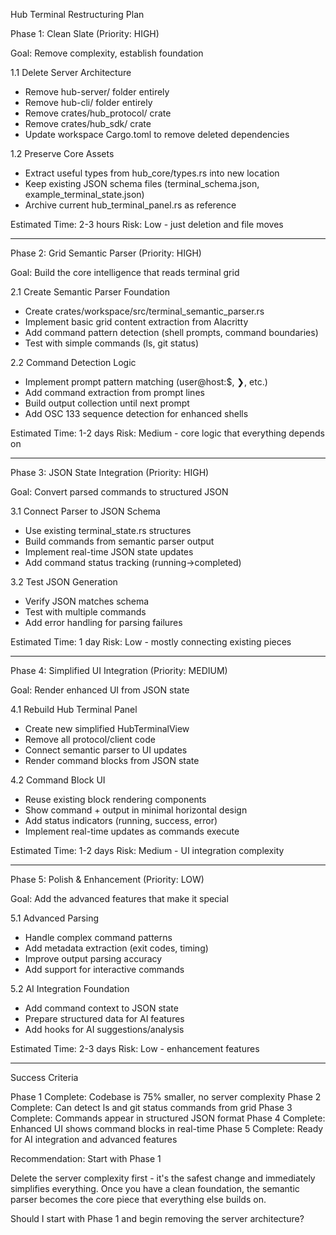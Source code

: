 Hub Terminal Restructuring Plan

  Phase 1: Clean Slate (Priority: HIGH)

  Goal: Remove complexity, establish foundation

  1.1 Delete Server Architecture

  - Remove hub-server/ folder entirely
  - Remove hub-cli/ folder entirely
  - Remove crates/hub_protocol/ crate
  - Remove crates/hub_sdk/ crate
  - Update workspace Cargo.toml to remove deleted dependencies

  1.2 Preserve Core Assets

  - Extract useful types from hub_core/types.rs into new location
  - Keep existing JSON schema files (terminal_schema.json, example_terminal_state.json)
  - Archive current hub_terminal_panel.rs as reference

  Estimated Time: 2-3 hours
  Risk: Low - just deletion and file moves

  ---
  Phase 2: Grid Semantic Parser (Priority: HIGH)

  Goal: Build the core intelligence that reads terminal grid

  2.1 Create Semantic Parser Foundation

  - Create crates/workspace/src/terminal_semantic_parser.rs
  - Implement basic grid content extraction from Alacritty
  - Add command pattern detection (shell prompts, command boundaries)
  - Test with simple commands (ls, git status)

  2.2 Command Detection Logic

  - Implement prompt pattern matching (user@host:$, ❯, etc.)
  - Add command extraction from prompt lines
  - Build output collection until next prompt
  - Add OSC 133 sequence detection for enhanced shells

  Estimated Time: 1-2 days
  Risk: Medium - core logic that everything depends on

  ---
  Phase 3: JSON State Integration (Priority: HIGH)

  Goal: Convert parsed commands to structured JSON

  3.1 Connect Parser to JSON Schema

  - Use existing terminal_state.rs structures
  - Build commands from semantic parser output
  - Implement real-time JSON state updates
  - Add command status tracking (running→completed)

  3.2 Test JSON Generation

  - Verify JSON matches schema
  - Test with multiple commands
  - Add error handling for parsing failures

  Estimated Time: 1 day
  Risk: Low - mostly connecting existing pieces

  ---
  Phase 4: Simplified UI Integration (Priority: MEDIUM)

  Goal: Render enhanced UI from JSON state

  4.1 Rebuild Hub Terminal Panel

  - Create new simplified HubTerminalView
  - Remove all protocol/client code
  - Connect semantic parser to UI updates
  - Render command blocks from JSON state

  4.2 Command Block UI

  - Reuse existing block rendering components
  - Show command + output in minimal horizontal design
  - Add status indicators (running, success, error)
  - Implement real-time updates as commands execute

  Estimated Time: 1-2 days
  Risk: Medium - UI integration complexity

  ---
  Phase 5: Polish & Enhancement (Priority: LOW)

  Goal: Add the advanced features that make it special

  5.1 Advanced Parsing

  - Handle complex command patterns
  - Add metadata extraction (exit codes, timing)
  - Improve output parsing accuracy
  - Add support for interactive commands

  5.2 AI Integration Foundation

  - Add command context to JSON state
  - Prepare structured data for AI features
  - Add hooks for AI suggestions/analysis

  Estimated Time: 2-3 days
  Risk: Low - enhancement features

  ---
  Success Criteria

  Phase 1 Complete: Codebase is 75% smaller, no server complexity
  Phase 2 Complete: Can detect ls and git status commands from grid
  Phase 3 Complete: Commands appear in structured JSON format
  Phase 4 Complete: Enhanced UI shows command blocks in real-time
  Phase 5 Complete: Ready for AI integration and advanced features

  Recommendation: Start with Phase 1

  Delete the server complexity first - it's the safest change and immediately simplifies everything. Once you have a clean foundation, the
  semantic parser becomes the core piece that everything else builds on.

  Should I start with Phase 1 and begin removing the server architecture?
